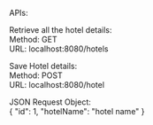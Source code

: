 APIs:

Retrieve all the hotel details: <br/>
Method: GET <br/>
URL: localhost:8080/hotels <br/>

Save Hotel details: <br/>
Method: POST <br/>
URL: localhost:8080/hotel <br/>

JSON Request Object: <br/>
{
    "id": 1,
    "hotelName": "hotel name"
}

